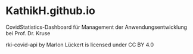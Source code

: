# KathikH.github.io
CovidStatistics-Dashboard für Management der Anwendungsentwicklung bei Prof. Dr. Kruse

rki-covid-api by Marlon Lückert is licensed under CC BY 4.0